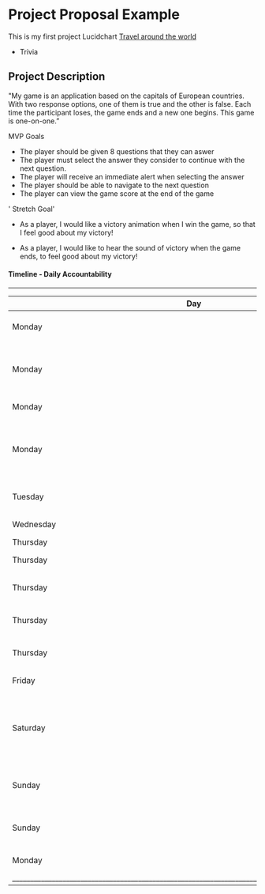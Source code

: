 # Project Proposal Example

This is my first project Lucidchart [Travel around the world](https://lucid.app/lucidchart/634839e7-793d-4712-814f-1e7d426aa1a9/view?page=0_0&invitationId=inv_4d3bc6c7-d7a2-4dbb-ad3f-5120571a2959#)


- Trivia


## Project Description 

"My game is an application based on the capitals of European countries.
With two response options, one of them is true and the other is false.
Each time the participant loses, the game ends and a new one begins.
This game is one-on-one.”

MVP Goals

 * The player should be given 8 questions that they can aswer
 * The player must select the answer they consider to continue with the next question.
 * The player will receive an immediate alert when selecting the answer
 * The player should be able to navigate to the next question
 * The player can view the game score at the end of the game
 
' Stretch Goal'
 
 * As a player, I would like a victory animation when I win the game, so that I feel good about my victory!

 * As a player, I would like to hear the sound of victory when the game ends, to feel good about my victory!
 
#### Timeline - Daily Accountability

_____________________________________________________________________________________________________
| Day       |    Task                                                           | Blockers | Note    |
|-----------|-------------------------------------------------------------------|----------|---------|
| Monday    | Create and present proposal                                       |          |         |
| Monday    | Correct and add important objectives in the proposal              |          |         |
| Monday    | Create html, js, css files                                        |          |         |
| Monday    | Create the skeleton of the game design in html and css            |          |         |
| Tuesday   | Create code bases in javascript                                   |          |         |
| Wednesday | Add functionality                                                 |          |         |
| Thursday  | Add styling                                                       |          |         |
| Thursday  | Finaliza MVP                                                      |          |         |
| Thursday  | Work on stretch goals                                             |          |         |
| Thursday  | Work on stretch goals                                             |          |         |
| Thursday  | Start creating the readme                                         |          |         |
| Friday    | Complete the readme                                               |          |         |
| Saturday  | Check that css, html and javascript are without any type of error |          |         |
|  Sunday   | Ensure the complete functionality of the game                     |          |         |
|  Sunday   | Review compliance with project objectives                         |          |         |
|  Monday   | Presentation Day!                                                 |          |         |
|_____________________________________________________________________________________________________